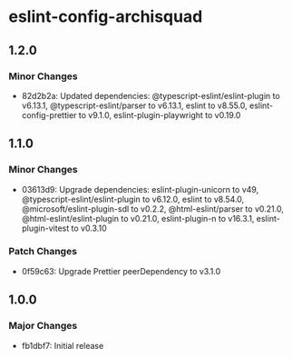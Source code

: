 # eslint-config-archisquad

## 1.2.0

### Minor Changes

- 82d2b2a: Updated dependencies: @typescript-eslint/eslint-plugin to v6.13.1,
  @typescript-eslint/parser to v6.13.1, eslint to v8.55.0,
  eslint-config-prettier to v9.1.0, eslint-plugin-playwright to v0.19.0

## 1.1.0

### Minor Changes

- 03613d9: Upgrade dependencies: eslint-plugin-unicorn to v49,
  @typescript-eslint/eslint-plugin to v6.12.0, eslint to v8.54.0,
  @microsoft/eslint-plugin-sdl to v0.2.2, @html-eslint/parser to v0.21.0,
  @html-eslint/eslint-plugin to v0.21.0, eslint-plugin-n to v16.3.1,
  eslint-plugin-vitest to v0.3.10

### Patch Changes

- 0f59c63: Upgrade Prettier peerDependency to v3.1.0

## 1.0.0

### Major Changes

- fb1dbf7: Initial release
